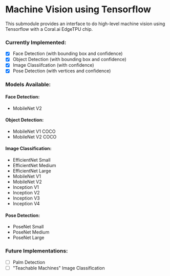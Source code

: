 # Machine Vision using Tensorflow

This submodule provides an interface to do high-level machine vision using Tensorflow with a Coral.ai EdgeTPU chip.

### Currently Implemented:
- [x] Face Detection (with bounding box and confidence)
- [x] Object Detection (with bounding box and confidence)
- [x] Image Classiifcation (with confidence)
- [x] Pose Detection (with vertices and confidence)

### Models Available:
#### Face Detection:  
+ MobileNet V2
#### Object Detection:  
+ MobileNet V1 COCO  
+ MobileNet V2 COCO  
#### Image Classification:  
+ EfficientNet Small  
+ EfficientNet Medium  
+ EfficientNet Large  
+ MobileNet V1  
+ MobileNet V2  
+ Inception V1  
+ Inception V2  
+ Inception V3  
+ Inception V4  
#### Pose Detection:  
+ PoseNet Small  
+ PoseNet Medium  
+ PoseNet Large  

### Future Implementations:
- [ ] Palm Detection
- [ ] "Teachable Machines" Image Classification
